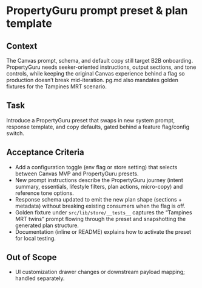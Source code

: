 # PropertyGuru prompt preset & plan template

## Context
The Canvas prompt, schema, and default copy still target B2B onboarding. PropertyGuru needs seeker-oriented instructions, output sections, and tone controls, while keeping the original Canvas experience behind a flag so production doesn’t break mid-iteration. pg.md also mandates golden fixtures for the Tampines MRT scenario.

## Task
Introduce a PropertyGuru preset that swaps in new system prompt, response template, and copy defaults, gated behind a feature flag/config switch.

## Acceptance Criteria
- Add a configuration toggle (env flag or store setting) that selects between Canvas MVP and PropertyGuru presets.
- New prompt instructions describe the PropertyGuru journey (intent summary, essentials, lifestyle filters, plan actions, micro-copy) and reference tone options.
- Response schema updated to emit the new plan shape (sections + metadata) without breaking existing consumers when the flag is off.
- Golden fixture under `src/lib/store/__tests__` captures the “Tampines MRT twins” prompt flowing through the preset and snapshotting the generated plan structure.
- Documentation (inline or README) explains how to activate the preset for local testing.

## Out of Scope
- UI customization drawer changes or downstream payload mapping; handled separately.
